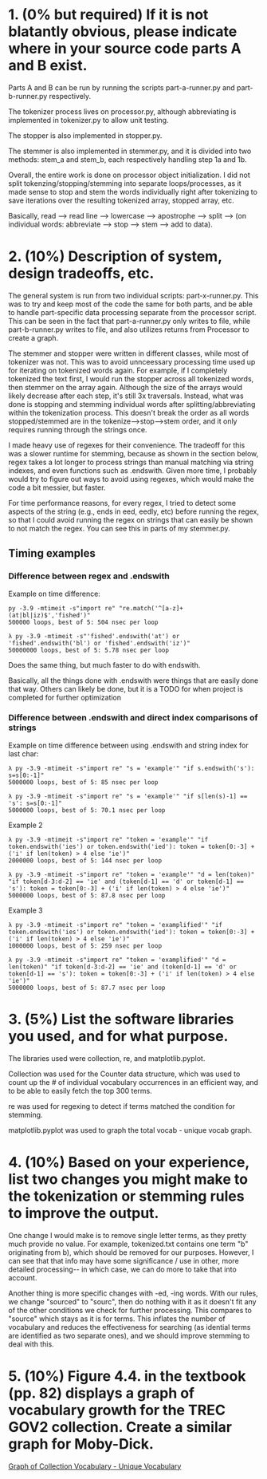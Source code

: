 # 1. (0% but required) If it is not blatantly obvious, please indicate where in your source code parts A and B exist.
Parts A and B can be run by running the scripts part-a-runner.py and part-b-runner.py respectively.

The tokenizer process lives on processor.py, although abbreviating is implemented in tokenizer.py to allow unit testing.

The stopper is also implemented in stopper.py.

The stemmer is also implemented in stemmer.py, and it is divided into two methods: stem_a and stem_b, each respectively handling step 1a and 1b.

Overall, the entire work is done on processor object initialization. I did not split tokenzing/stopping/stemming into separate loops/processes, as it made sense to stop and stem the words individually right after tokenizing to save iterations over the resulting tokenized array, stopped array, etc.

Basically, read --> read line --> lowercase --> apostrophe --> split --> (on individual words: abbreviate --> stop --> stem --> add to data).

# 2. (10%) Description of system, design tradeoffs, etc.
The general system is run from two individual scripts: part-x-runner.py. This was to try and keep most of the code the same for both parts, and be able to handle part-specific data processing separate from the processor script. This can be seen in the fact that part-a-runner.py only writes to file, while part-b-runner.py writes to file, and also utilizes returns from Processor to create a graph.

The stemmer and stopper were written in different classes, while most of tokenizer was not. This was to avoid unnceessary processing time used up for iterating on tokenized words again. For example, if I completely tokenized the text first, I would run the stopper across all tokenized words, then stemmer on the array again. Although the size of the arrays would likely decrease after each step, it's still 3x traversals. Instead, what was done is stopping and stemming individual words after splitting/abbreviating within the tokenization process. This doesn't break the order as all words stopped/stemmed are in the tokenize-->stop-->stem order, and it only requires running through the strings once.

I made heavy use of regexes for their convenience. The tradeoff for this was a slower runtime for stemming, because as shown in the section below, regex takes a lot longer to process strings than manual matching via string indexes, and even functions such as .endswith. Given more time, I probably would try to figure out ways to avoid using regexes, which would make the code a bit messier, but faster.

For time performance reasons, for every regex, I tried to detect some aspects of the string (e.g., ends in eed, eedly, etc) before running the regex, so that I could avoid running the regex on strings that can easily be shown to not match the regex. You can see this in parts of my stemmer.py.

## Timing examples

### Difference between regex and .endswith
Example on time difference: 

    py -3.9 -mtimeit -s"import re" "re.match('^[a-z]+(at|bl|iz)$','fished')"
    500000 loops, best of 5: 504 nsec per loop

    λ py -3.9 -mtimeit -s"'fished'.endswith('at') or 'fished'.endswith('bl') or 'fished'.endswith('iz')"
    50000000 loops, best of 5: 5.78 nsec per loop

Does the same thing, but much faster to do with endswith.

Basically, all the things done with .endswith were things that are easily done that way. 
Others can likely be done, but it is a TODO for when project is completed for further optimization

### Difference between .endswith and direct index comparisons of strings
Example on time difference between using .endswith and string index for last char:

    λ py -3.9 -mtimeit -s"import re" "s = 'example'" "if s.endswith('s'): s=s[0:-1]"
    5000000 loops, best of 5: 85 nsec per loop

    λ py -3.9 -mtimeit -s"import re" "s = 'example'" "if s[len(s)-1] == 's': s=s[0:-1]"
    5000000 loops, best of 5: 70.1 nsec per loop

Example 2

    λ py -3.9 -mtimeit -s"import re" "token = 'example'" "if token.endswith('ies') or token.endswith('ied'): token = token[0:-3] + ('i' if len(token) > 4 else 'ie')"                                        
    2000000 loops, best of 5: 144 nsec per loop

    λ py -3.9 -mtimeit -s"import re" "token = 'example'" "d = len(token)" "if token[d-3:d-2] == 'ie' and (token[d-1] == 'd' or token[d-1] == 's'): token = token[0:-3] + ('i' if len(token) > 4 else 'ie')"  
    5000000 loops, best of 5: 87.8 nsec per loop

Example 3

    λ py -3.9 -mtimeit -s"import re" "token = 'examplified'" "if token.endswith('ies') or token.endswith('ied'): token = token[0:-3] + ('i' if len(token) > 4 else 'ie')"
    1000000 loops, best of 5: 259 nsec per loop

    λ py -3.9 -mtimeit -s"import re" "token = 'examplified'" "d = len(token)" "if token[d-3:d-2] == 'ie' and (token[d-1] == 'd' or token[d-1] == 's'): token = token[0:-3] + ('i' if len(token) > 4 else 'ie')"
    5000000 loops, best of 5: 87.7 nsec per loop

# 3. (5%) List the software libraries you used, and for what purpose.

The libraries used were collection, re, and matplotlib.pyplot.

Collection was used for the Counter data structure, which was used to count up the # of individual vocabulary occurrences in an efficient way, and to be able to easily fetch the top 300 terms.

re was used for regexing to detect if terms matched the condition for stemming.

matplotlib.pyplot was used to graph the total vocab - unique vocab graph.

# 4. (10%) Based on your experience, list two changes you might make to the tokenization or stemming rules to improve the output.

One change I would make is to remove single letter terms, as they pretty much provide no value. For example, tokenized.txt contains one term "b" originating from b), which should be removed for our purposes. However, I can see that that info may have some significance / use in other, more detailed processing-- in which case, we can do more to take that into account.

Another thing is more specific changes with -ed, -ing words. With our rules, we change "sourced" to "sourc", then do nothing with it as it doesn't fit any of the other conditions we check for further processing. This compares to "source" which stays as it is for terms. This inflates the number of vocabulary and reduces the effectiveness for searching (as idential terms are identified as two separate ones), and we should improve stemming to deal with this.

# 5. (10%) Figure 4.4. in the textbook (pp. 82) displays a graph of vocabulary growth for the TREC GOV2 collection. Create a similar graph for Moby-Dick.
[Graph of Collection Vocabulary - Unique Vocabulary](src/Figures/Figure_1.png)